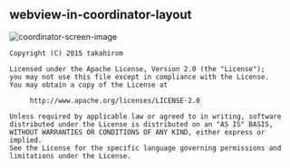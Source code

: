 webview-in-coordinator-layout
-----------------------------

![coordinator-screen-image](https://cloud.githubusercontent.com/assets/1386930/13979570/b7235d0a-f11c-11e5-80e0-5ab6faa683e2.gif)

```
Copyright (C) 2015 takahirom

Licensed under the Apache License, Version 2.0 (the "License");
you may not use this file except in compliance with the License.
You may obtain a copy of the License at

     http://www.apache.org/licenses/LICENSE-2.0

Unless required by applicable law or agreed to in writing, software
distributed under the License is distributed on an "AS IS" BASIS,
WITHOUT WARRANTIES OR CONDITIONS OF ANY KIND, either express or implied.
See the License for the specific language governing permissions and
limitations under the License.
```
